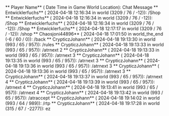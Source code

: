 ** Player Name** ( Date  Time in  Game World Location):  Chat Message
** Entwicklerfuchs** ( 2024-04-18  12:16:34 in  world (3209 / 76 / -12)): /Shop
** Entwicklerfuchs** ( 2024-04-18  12:16:34 in  world (3209 / 76 / -12)): /Shop
** Entwicklerfuchs** ( 2024-04-18  12:16:34 in  world (3209 / 76 / -12)): /Shop
** Entwicklerfuchs** ( 2024-04-18  12:17:17 in  world (3209 / 76 / -12)): /shop
** Chaosjoni44896** ( 2024-04-18  17:01:50 in  world_the_end (-6 / 60 / 0)): /back
** CrypticzJohann** ( 2024-04-18  19:13:30 in  world (993 / 65 / 957)): /rules
** CrypticzJohann** ( 2024-04-18  19:13:33 in  world (993 / 65 / 957)): /atrnext 2
** CrypticzJohann** ( 2024-04-18  19:13:33 in  world (993 / 65 / 957)): /atrnext 3
** CrypticzJohann** ( 2024-04-18  19:13:35 in  world (993 / 65 / 957)): /atrnext 3
** CrypticzJohann** ( 2024-04-18  19:13:36 in  world (993 / 65 / 957)): /atrnext 3
** CrypticzJohann** ( 2024-04-18  19:13:36 in  world (993 / 65 / 957)): /atrnext 3
** CrypticzJohann** ( 2024-04-18  19:13:37 in  world (993 / 65 / 957)): /atrnext 4
** CrypticzJohann** ( 2024-04-18  19:13:39 in  world (993 / 65 / 957)): /atrnext 4
** CrypticzJohann** ( 2024-04-18  19:13:41 in  world (993 / 65 / 957)): /atrnext 4
** CrypticzJohann** ( 2024-04-18  19:13:42 in  world (993 / 65 / 957)): /atraccept
** CrypticzJohann** ( 2024-04-18  19:14:02 in  world (993 / 64 / 989)): /rtp
** CrypticzJohann** ( 2024-04-18  19:17:28 in  world (315 / 67 / -2277)): ez
